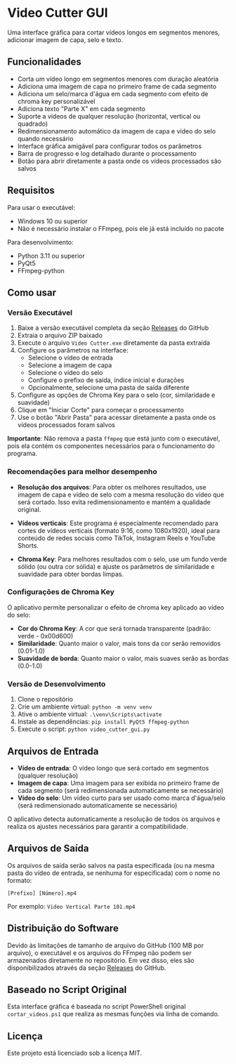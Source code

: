 # Video Cutter GUI

Uma interface gráfica para cortar vídeos longos em segmentos menores, adicionar imagem de capa, selo e texto.

## Funcionalidades

- Corta um vídeo longo em segmentos menores com duração aleatória
- Adiciona uma imagem de capa no primeiro frame de cada segmento
- Adiciona um selo/marca d'água em cada segmento com efeito de chroma key personalizável
- Adiciona texto "Parte X" em cada segmento
- Suporte a vídeos de qualquer resolução (horizontal, vertical ou quadrado)
- Redimensionamento automático da imagem de capa e vídeo do selo quando necessário
- Interface gráfica amigável para configurar todos os parâmetros
- Barra de progresso e log detalhado durante o processamento
- Botão para abrir diretamente a pasta onde os vídeos processados são salvos

## Requisitos

Para usar o executável:

- Windows 10 ou superior
- Não é necessário instalar o FFmpeg, pois ele já está incluído no pacote

Para desenvolvimento:

- Python 3.11 ou superior
- PyQt5
- FFmpeg-python

## Como usar

### Versão Executável

1. Baixe a versão executável completa da seção [Releases](https://github.com/ingridliana-dev/video-cutter-2.0/releases) do GitHub
2. Extraia o arquivo ZIP baixado
3. Execute o arquivo `Video Cutter.exe` diretamente da pasta extraída
4. Configure os parâmetros na interface:
   - Selecione o vídeo de entrada
   - Selecione a imagem de capa
   - Selecione o vídeo do selo
   - Configure o prefixo de saída, índice inicial e durações
   - Opcionalmente, selecione uma pasta de saída diferente
5. Configure as opções de Chroma Key para o selo (cor, similaridade e suavidade)
6. Clique em "Iniciar Corte" para começar o processamento
7. Use o botão "Abrir Pasta" para acessar diretamente a pasta onde os vídeos processados foram salvos

**Importante**: Não remova a pasta `ffmpeg` que está junto com o executável, pois ela contém os componentes necessários para o funcionamento do programa.

### Recomendações para melhor desempenho

- **Resolução dos arquivos**: Para obter os melhores resultados, use imagem de capa e vídeo de selo com a mesma resolução do vídeo que será cortado. Isso evita redimensionamento e mantém a qualidade original.

- **Vídeos verticais**: Este programa é especialmente recomendado para cortes de vídeos verticais (formato 9:16, como 1080x1920), ideal para conteúdo de redes sociais como TikTok, Instagram Reels e YouTube Shorts.

- **Chroma Key**: Para melhores resultados com o selo, use um fundo verde sólido (ou outra cor sólida) e ajuste os parâmetros de similaridade e suavidade para obter bordas limpas.

### Configurações de Chroma Key

O aplicativo permite personalizar o efeito de chroma key aplicado ao vídeo do selo:

- **Cor do Chroma Key**: A cor que será tornada transparente (padrão: verde - 0x00d600)
- **Similaridade**: Quanto maior o valor, mais tons da cor serão removidos (0.01-1.0)
- **Suavidade de borda**: Quanto maior o valor, mais suaves serão as bordas (0.0-1.0)

### Versão de Desenvolvimento

1. Clone o repositório
2. Crie um ambiente virtual: `python -m venv venv`
3. Ative o ambiente virtual: `.\venv\Scripts\activate`
4. Instale as dependências: `pip install PyQt5 ffmpeg-python`
5. Execute o script: `python video_cutter_gui.py`

## Arquivos de Entrada

- **Vídeo de entrada**: O vídeo longo que será cortado em segmentos (qualquer resolução)
- **Imagem de capa**: Uma imagem para ser exibida no primeiro frame de cada segmento (será redimensionada automaticamente se necessário)
- **Vídeo do selo**: Um vídeo curto para ser usado como marca d'água/selo (será redimensionado automaticamente se necessário)

O aplicativo detecta automaticamente a resolução de todos os arquivos e realiza os ajustes necessários para garantir a compatibilidade.

## Arquivos de Saída

Os arquivos de saída serão salvos na pasta especificada (ou na mesma pasta do vídeo de entrada, se nenhuma for especificada) com o nome no formato:

`[Prefixo] [Número].mp4`

Por exemplo: `Video Vertical Parte 101.mp4`

## Distribuição do Software

Devido às limitações de tamanho de arquivo do GitHub (100 MB por arquivo), o executável e os arquivos do FFmpeg não podem ser armazenados diretamente no repositório. 
Em vez disso, eles são disponibilizados através da seção [Releases](https://github.com/ingridliana-dev/video-cutter-2.0/releases) do GitHub.

## Baseado no Script Original

Esta interface gráfica é baseada no script PowerShell original `cortar_videos.ps1` que realiza as mesmas funções via linha de comando.

## Licença

Este projeto está licenciado sob a licença MIT.
